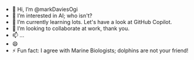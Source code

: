 - 👋 Hi, I’m @markDaviesOgi
- 👀 I’m interested in AI; who isn't?
- 🌱 I’m currently learning lots. Let's have a look at GitHub Copilot.
- 💞️ I’m looking to collaborate at work, thank you.
- 📫 ...
- 😄 
- ⚡ Fun fact: I agree with Marine Biologists; dolphins are not your friend!

<!---
markDaviesOgi/markDaviesOgi is a ✨ special ✨ repository because its `README.md` (this file) appears on your GitHub profile.
You can click the Preview link to take a look at your changes.
--->
